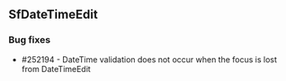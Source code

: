 ## SfDateTimeEdit

### Bug fixes

* \#252194 - DateTime validation does not occur when the focus is lost from DateTimeEdit